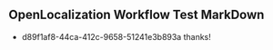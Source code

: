 ## OpenLocalization Workflow Test MarkDown
* d89f1af8-44ca-412c-9658-51241e3b893a thanks!

<!--HONumber=Jul16_HO4-->


